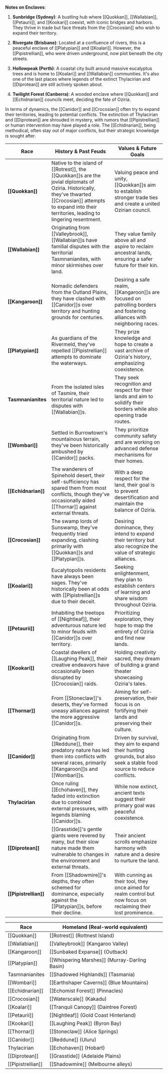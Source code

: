 
**Notes on Enclaves**:

1. **Sunbridge (Sydney)**: A bustling hub where [[Quokkan]], [[Wallabian]], [[Petaurii]], and [[Kookari]] coexist, with iconic bridges and harbors. They thrive in trade but face threats from the [[Crocosian]] who wish to expand their territory.
    
2. **Rivergate (Brisbane)**: Located at a confluence of rivers, this is a peaceful enclave of [[Platypian]] and [[Koalari]]. However, the [[Pipistrellian]], who were driven underground, now plot beneath the city streets.
    
3. **Hollowpeak (Perth)**: A coastal city built around massive eucalyptus trees and is home to [[Koalari]] and [[Wallabian]] communities. It's also one of the last places where legends of the extinct Thylacirian and [[Diprotean]] are still actively spoken about.
    
4. **Twilight Forest (Canberra)**: A wooded enclave where [[Quokkan]] and [[Echidnarian]] councils meet, deciding the fate of Oziria.
    

In terms of dynamics, the [[Canidor]] and [[Crocosian]] often try to expand their territories, leading to potential conflicts. The extinction of Thylacirian and [[Diprotean]] are shrouded in mystery, with rumors that [[Pipistrellian]] or human intervention may have played a role. The [[Echidnarian]], being methodical, often stay out of major conflicts, but their strategic knowledge is sought after.

| Race               | History & Past Feuds                                                                                                                                                                                   | Values & Future Goals                                                                                                 |
| ------------------ | ------------------------------------------------------------------------------------------------------------------------------------------------------------------------------------------------------ | --------------------------------------------------------------------------------------------------------------------- |
| **[[Quokkan]]**        | Native to the island of [[Rotrest]], the [[Quokkan]]s are the jovial diplomats of Oziria. Historically, they've thwarted [[Crocosian]] attempts to expand into their territories, leading to lingering resentment. | Valuing peace and unity, [[Quokkan]]s aim to establish stronger trade ties and create a united Ozirian council.           |
| **[[Wallabian]]**      | Originating from [[Valleybrook]], [[Wallabian]]s have familial disputes with the territorial Tasmnanianites, with minor skirmishes over land.                                                                  | They value family above all and aspire to reclaim ancestral lands, ensuring a safer future for their kin.             |
| **[[Kangaroon]]**      | Nomadic defenders from the Outland Plains, they have clashed with [[Canidor]]s over territory and hunting grounds for centuries.                                                                           | Desiring a safe realm, [[Kangaroon]]s are focused on patrolling borders and fostering alliances with neighboring races.   |
| **[[Platypian]]**      | As guardians of the Rivermeld, they've repelled [[Pipistrellian]] attempts to dominate the waterways.                                                                                                      | They prize knowledge and hope to create a vast archive of Oziria's history, emphasizing coexistence.                  |
| **Tasmnanianites** | From the isolated isles of Tasmire, their territorial nature led to disputes with [[Wallabian]]s.                                                                                                          | They seek recognition and respect for their lands and aim to solidify their borders while also opening trade routes.  |
| **[[Wombari]]**        | Settled in Burrowtown's mountainous terrain, they've been historically ambushed by [[Canidor]] packs.                                                                                                      | They prioritize community safety and are working on advanced defense mechanisms for their homes.                      |
| **[[Echidnarian]]**    | The wanderers of Spinehold desert, their self-sufficiency has spared them from most conflicts, though they've occasionally aided [[Thornar]] against external threats.                                     | With a deep respect for the land, their goal is to prevent desertification and maintain the balance of Oziria.        |
| **[[Crocosian]]**      | The swamp lords of Sunswamp, they've frequently tried expanding, clashing primarily with [[Quokkan]]s and [[Platypian]]s.                                                                                      | Desiring dominance, they intend to expand their territory but also recognize the value of strategic alliances.        |
| **[[Koalari]]**        | Eucalytopolis residents have always been sages. They've historically been at odds with [[Pipistrellian]]s due to their deceit.                                                                             | Seeking enlightenment, they plan to establish centers of learning and share wisdom throughout Oziria.                 |
| **[[Petaurii]]**       | Inhabiting the treetops of [[Nightleaf]], their adventurous nature led to minor feuds with [[Canidor]]s over territory.                                                                                        | Prioritizing exploration, they hope to map the entirety of Oziria and find new lands.                                 |
| **[[Kookari]]**        | Coastal dwellers of [[Laughing Peak]], their creative endeavors have occasionally been disrupted by [[Crocosian]] raids.                                                                                       | Holding creativity sacred, they dream of building a grand theater showcasing Oziria's tales.                          |
| **[[Thornar]]**        | From [[Stoneclaw]]'s deserts, they've formed uneasy alliances against the more aggressive [[Canidor]]s.                                                                                                        | Aiming for self-preservation, their focus is on fortifying their lands and preserving their culture.                  |
| **[[Canidor]]**        | Originating from [[Reddune]], their predatory nature has led them into conflicts with several races, primarily [[Kangaroon]]s and [[Wombari]]s.                                                                    | Driven by survival, they aim to expand their hunting grounds, but also seek a stable food source to reduce conflicts. |
| **Thylacirian**    | Once ruling [[Echohaven]], they faded into extinction due to combined external pressures, with legends blaming [[Canidor]]s.                                                                                   | While now extinct, ancient texts suggest their primary goal was peaceful coexistence.                                 |
| **[[Diprotean]]**      | [[Grasstide]]'s gentle giants were revered by many, but their slow nature made them vulnerable to changes in the environment and external threats.                                                         | Their ancient scrolls emphasize harmony with nature and a desire to nurture the land.                                 |
| **[[Pipistrellian]]**  | From [[Shadowmire]]'s depths, they often schemed for dominance, especially against the [[Platypian]]s, before their decline.                                                                                   | With cunning as their tool, they once aimed for realm control but now focus on reclaiming their lost prominence.      |


| Race           | Homeland (Real-world equivalent)          |
| -------------- | ----------------------------------------- |
| [[Quokkan]]        | [[Rotrest]] (Rottnest Island)                 |
| [[Wallabian]]      | [[Valleybrook]] (Kangaroo Valley)             |
| [[Kangaroon]]      | [[Sunbaked Expanse]] (Outback)                |
| [[Platypian]]      | [[Whispering Marshes]] (Murray-Darling Basin) |
| Tasmnanianites | [[Shadowed Highlands]] (Tasmania)             |
| [[Wombari]]        | [[Earthshaper Caverns]] (Blue Mountains)      |
| [[Echidnarian]]    | [[Echomist Forest]] (Pinnacles)               |
| [[Crocosian]]      | [[Waterscale]] (Kakadu)                       |
| [[Koalari]]        | [[Tranquil Canopy]] (Daintree Forest)         |
| [[Petaurii]]       | [[Nightleaf]] (Gold Coast Hinterland)         |
| [[Kookari]]        | [[Laughing Peak]] (Byron Bay)                 |
| [[Thornar]]        | [[Stoneclaw]] (Alice Springs)                 |
| [[Canidor]]        | [[Reddune]] (Uluru)                           |
| Thylacirian    | [[Echohaven]] (Hobart)                        | 
| [[Diprotean]]      | [[Grasstide]] (Adelaide Plains)               |
| [[Pipistrellian]]  | [[Shadowmire]] (Melbourne alleys)             |

